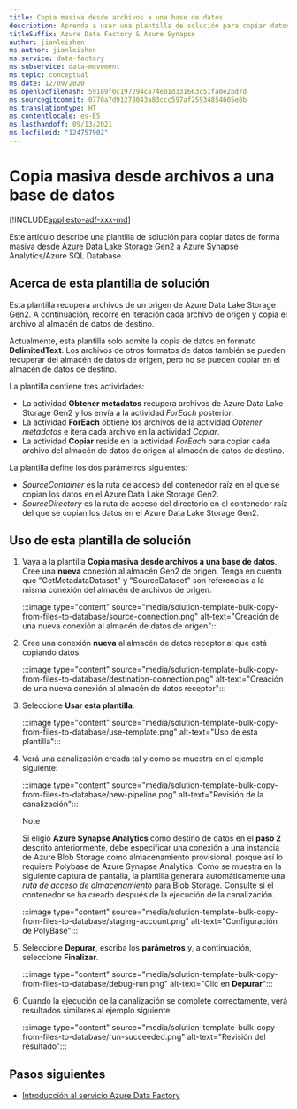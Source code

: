 ```yaml
---
title: Copia masiva desde archivos a una base de datos
description: Aprenda a usar una plantilla de solución para copiar datos de forma masiva desde Azure Data Lake Storage Gen2 a Azure Synapse Analytics/Azure SQL Database.
titleSuffix: Azure Data Factory & Azure Synapse
author: jianleishen
ms.author: jianleishen
ms.service: data-factory
ms.subservice: data-movement
ms.topic: conceptual
ms.date: 12/09/2020
ms.openlocfilehash: 59189f0c197294ca74e01d331663c51fa0e2bd7d
ms.sourcegitcommit: 0770a7d91278043a83ccc597af25934854605e8b
ms.translationtype: HT
ms.contentlocale: es-ES
ms.lasthandoff: 09/13/2021
ms.locfileid: "124757902"
---
```

# <a name="bulk-copy-from-files-to-database"></a>Copia masiva desde archivos a una base de datos

[!INCLUDE[appliesto-adf-xxx-md](includes/appliesto-adf-xxx-md.md)]

Este artículo describe una plantilla de solución para copiar datos de forma masiva desde Azure Data Lake Storage Gen2 a Azure Synapse Analytics/Azure SQL Database.

## <a name="about-this-solution-template"></a>Acerca de esta plantilla de solución

Esta plantilla recupera archivos de un origen de Azure Data Lake Storage Gen2. A continuación, recorre en iteración cada archivo de origen y copia el archivo al almacén de datos de destino. 

Actualmente, esta plantilla solo admite la copia de datos en formato **DelimitedText**. Los archivos de otros formatos de datos también se pueden recuperar del almacén de datos de origen, pero no se pueden copiar en el almacén de datos de destino.  

La plantilla contiene tres actividades:
- La actividad **Obtener metadatos** recupera archivos de Azure Data Lake Storage Gen2 y los envía a la actividad *ForEach* posterior.
- La actividad **ForEach** obtiene los archivos de la actividad *Obtener metadatos* e itera cada archivo en la actividad *Copiar*.
- La actividad **Copiar** reside en la actividad *ForEach* para copiar cada archivo del almacén de datos de origen al almacén de datos de destino.

La plantilla define los dos parámetros siguientes:
- *SourceContainer* es la ruta de acceso del contenedor raíz en el que se copian los datos en el Azure Data Lake Storage Gen2. 
- *SourceDirectory* es la ruta de acceso del directorio en el contenedor raíz del que se copian los datos en el Azure Data Lake Storage Gen2.

## <a name="how-to-use-this-solution-template"></a>Uso de esta plantilla de solución

1. Vaya a la plantilla **Copia masiva desde archivos a una base de datos**. Cree una **nueva** conexión al almacén Gen2 de origen. Tenga en cuenta que "GetMetadataDataset" y "SourceDataset" son referencias a la misma conexión del almacén de archivos de origen.

    :::image type="content" source="media/solution-template-bulk-copy-from-files-to-database/source-connection.png" alt-text="Creación de una nueva conexión al almacén de datos de origen":::

2. Cree una conexión **nueva** al almacén de datos receptor al que está copiando datos.

    :::image type="content" source="media/solution-template-bulk-copy-from-files-to-database/destination-connection.png" alt-text="Creación de una nueva conexión al almacén de datos receptor":::
    
3. Seleccione **Usar esta plantilla**.

    :::image type="content" source="media/solution-template-bulk-copy-from-files-to-database/use-template.png" alt-text="Uso de esta plantilla":::
    
4. Verá una canalización creada tal y como se muestra en el ejemplo siguiente:

    :::image type="content" source="media/solution-template-bulk-copy-from-files-to-database/new-pipeline.png" alt-text="Revisión de la canalización":::

    > [!NOTE]
    > Si eligió **Azure Synapse Analytics** como destino de datos en el **paso 2** descrito anteriormente, debe especificar una conexión a una instancia de Azure Blob Storage como almacenamiento provisional, porque así lo requiere Polybase de Azure Synapse Analytics. Como se muestra en la siguiente captura de pantalla, la plantilla generará automáticamente una *ruta de acceso de almacenamiento* para Blob Storage. Consulte si el contenedor se ha creado después de la ejecución de la canalización.
        
    :::image type="content" source="media/solution-template-bulk-copy-from-files-to-database/staging-account.png" alt-text="Configuración de PolyBase":::

5. Seleccione **Depurar**, escriba los **parámetros** y, a continuación, seleccione **Finalizar**.

    :::image type="content" source="media/solution-template-bulk-copy-from-files-to-database/debug-run.png" alt-text="Clic en **Depurar**":::

6. Cuando la ejecución de la canalización se complete correctamente, verá resultados similares al ejemplo siguiente:

    :::image type="content" source="media/solution-template-bulk-copy-from-files-to-database/run-succeeded.png" alt-text="Revisión del resultado":::

       
## <a name="next-steps"></a>Pasos siguientes

- [Introducción al servicio Azure Data Factory](introduction.md)